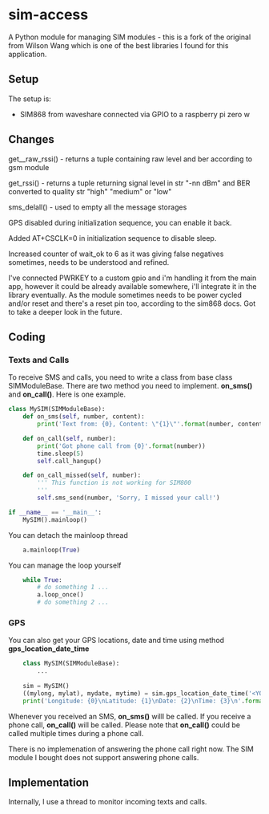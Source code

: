 # sim-access
A Python module for managing SIM modules - this is a fork of the original from Wilson Wang which is one of the best libraries I found for this application.


## Setup
The setup is:
- SIM868 from waveshare connected via GPIO to a raspberry pi zero w

## Changes
get__raw_rssi() - returns a tuple containing raw level and ber according to gsm module  

get_rssi() - returns a tuple returning signal level in str "-nn dBm" and BER converted to quality str "high" "medium" or "low"

sms_delall() - used to empty all the message storages 

GPS disabled during initialization sequence, you can enable it back.

Added AT+CSCLK=0 in initialization sequence to disable sleep.

Increased counter of wait_ok to 6 as it was giving false negatives sometimes, needs to be understood and refined.

I've connected PWRKEY to a custom gpio and i'm handling it from the main app, however it could be already available somewhere, i'll integrate it in the library eventually. As the module sometimes needs to be power cycled and/or reset and there's a reset pin too, according to the sim868 docs. Got to take a deeper look in the future.


## Coding

### Texts and Calls

To receive SMS and calls, you need to write a class from base class SIMModuleBase. There are two method you need to implement. **on_sms()** and **on_call()**. Here is one example.

```python
class MySIM(SIMModuleBase):
    def on_sms(self, number, content):
        print('Text from: {0}, Content: \"{1}\"'.format(number, content))

    def on_call(self, number):
        print('Got phone call from {0}'.format(number))
        time.sleep(5)
        self.call_hangup()

    def on_call_missed(self, number):
        ''' This function is not working for SIM800
        '''
        self.sms_send(number, 'Sorry, I missed your call!')

if __name__ == '__main__':
    MySIM().mainloop()

```

You can detach the mainloop thread

``` python
    a.mainloop(True)
```

You can manage the loop yourself

``` python
    while True:
        # do something 1 ...
        a.loop_once()
        # do something 2 ...
```

### GPS

You can also get your GPS locations, date and time using method **gps_location_date_time**

``` python
    class MySIM(SIMModuleBase):
        ...
    
    sim = MySIM()
    ((mylong, mylat), mydate, mytime) = sim.gps_location_date_time('<YOUR APN>')
    print('Longitude: {0}\nLatitude: {1}\nDate: {2}\nTime: {3}\n'.format(mylong, mylat, mydate, mytime))
```


Whenever you received an SMS, **on_sms()** willl be called. If you receive a phone call, **on_call()** will be called. Please note that **on_call()** could be called multiple times during a phone call.

There is no implemenation of answering the phone call right now. The SIM module I bought does not support answering phone calls.

## Implementation

Internally, I use a thread to monitor incoming texts and calls.
